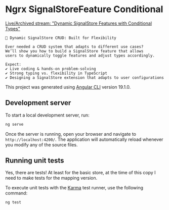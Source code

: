 # Ngrx SignalStoreFeature Conditional

[Live/Archived stream: "Dynamic SignalStore Features with Conditional Types"](https://www.youtube.com/watch?v=1D8VTlTnJ2E)

    🚀 Dynamic SignalStore CRUD: Built for Flexibility

    Ever needed a CRUD system that adapts to different use cases? 
    We’ll show you how to build a SignalStore feature that allows 
    users to dynamically toggle features and adjust types accordingly.

    Expect:
    ✔ Live coding & hands-on problem-solving
    ✔ Strong typing vs. flexibility in TypeScript
    ✔ Designing a SignalStore extension that adapts to user configurations

This project was generated using [Angular CLI](https://github.com/angular/angular-cli) version 19.1.0.

## Development server

To start a local development server, run:

```bash
ng serve
```

Once the server is running, open your browser and navigate to `http://localhost:4200/`. The application will automatically reload whenever you modify any of the source files.

## Running unit tests

Yes, there are tests! At least for the basic store, at the time of this copy I need to make tests for the mapping version.

To execute unit tests with the [Karma](https://karma-runner.github.io) test runner, use the following command:

```bash
ng test
```